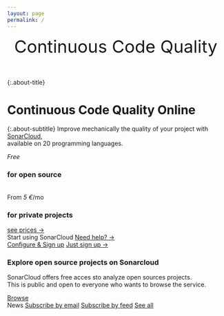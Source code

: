 ```yaml
---
layout: page
permalink: /
---
```

<div style="text-align: center; font-size: 40px; margin-bottom: 50px">
Continuous Code Quality
</div>


{:.about-title}
# Continuous Code Quality Online

{:.about-subtitle}
Improve mechanically the quality of your project with [SonarCloud](https://sonarcloud.io),<br/>
available on 20 programming languages.

<div class="about-price-tiers">
    <div class="about-price-tier">
        <em>Free</em>
        <h3>for open source</h3>
        <span>&nbsp;</span>
    </div>
    <div class="about-price-tier">
        <span>From <em>5 &euro;</em>/mo</span>
        <h3>for private projects</h3>
        <a href="#prices">see prices →</a>
    </div>
</div>

<div class="about-start">
    <div class="about-start-using">
        <span>Start using SonarCloud</span>
        <a href="/contact">Need help? →</a>
    </div>
    <div class="about-start-signup">
        <a class="btn" href="#">Configure &amp; Sign up</a>
        <a href="#">Just sign up →</a>
    </div>
</div>


<div class="about-explore">
   <h3>Explore open source projects on Sonarcloud</h3>
   <p>
    SonarCloud offers free acces sto analyze open sources projects. <br />
    This is public and open to everyone who wants to browse the service.
    </p>
    <a class="btn" href="browse.me">Browse</a>
</div>
<div class="about-news">
<span class="about-news-news">News</span>
<a href="subscribe.by.email">Subscribe by email</a>
<a href="subscribe.by.feed">Subscribe by feed</a>
<a href="see.all">See all</a>
</div>
